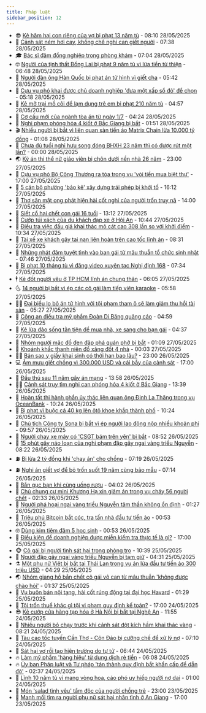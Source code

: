 ```yaml
---
title: Pháp luật
sidebar_position: 12
---
```


<!-- vnexpress-phap-luat:START -->
- 😎 [Kẻ hãm hại con riêng của vợ bị phạt 13 năm tù](https://vnexpress.net/ke-ham-hai-con-rieng-cua-vo-bi-phat-13-nam-tu-4891548.html) - 08:10 28/05/2025
- 🥰 [Cảnh sát ném hơi cay, khống chế nghi can giết người](https://vnexpress.net/canh-sat-nem-hoi-cay-khong-che-nghi-can-giet-nguoi-4891581.html) - 07:38 28/05/2025
- 🎓 [Bác sĩ đâm đồng nghiệp trong phòng khám](https://vnexpress.net/bac-si-dam-dong-nghiep-trong-phong-kham-4891544.html) - 07:04 28/05/2025
- 🤓 [Người của tịnh thất Bồng Lai bị phạt 9 năm tù vì lừa tiền từ thiện](https://vnexpress.net/nguoi-cua-tinh-that-bong-lai-bi-phat-9-nam-tu-vi-lua-tien-tu-thien-4891296.html) - 06:48 28/05/2025
- 🎊 [Người đàn ông Hàn Quốc bị phạt án tử hình vì giết cha](https://vnexpress.net/nguoi-dan-ong-han-quoc-bi-phat-an-tu-hinh-vi-giet-cha-4891528.html) - 05:42 28/05/2025
- 🙉 [Cựu vụ phó khai được chủ doanh nghiệp &#39;đưa một xấp sổ đỏ&#39; để chọn](https://vnexpress.net/cuu-vu-pho-khai-duoc-chu-doanh-nghiep-dua-mot-xap-so-do-de-chon-4891491.html) - 05:18 28/05/2025
- 🤡 [Kẻ mở trại mồ côi để lạm dụng trẻ em bị phạt 210 năm tù](https://vnexpress.net/ke-mo-trai-mo-coi-de-lam-dung-tre-em-bi-phat-210-nam-tu-4891515.html) - 04:57 28/05/2025
- 🗽 [Cơ cấu mới của ngành tòa án từ ngày 1/7](https://vnexpress.net/co-cau-moi-cua-nganh-toa-an-tu-ngay-1-7-4891439.html) - 04:24 28/05/2025
- 🌋 [Nghi phạm phóng hỏa 4 kiốt ở Bắc Giang bị bắt](https://vnexpress.net/nghi-pham-phong-hoa-4-kiot-o-bac-giang-bi-bat-4891372.html) - 01:51 28/05/2025
- 🎬 [Nhiều người bị bắt vì liên quan sàn tiền ảo Matrix Chain lừa 10.000 tỷ đồng](https://vnexpress.net/nhieu-nguoi-bi-bat-vi-lien-quan-san-tien-ao-matrix-chain-lua-10-000-ty-dong-4891360.html) - 01:08 28/05/2025
- 💯 [Chưa đủ tuổi nghỉ hưu song đóng BHXH 23 năm thì có được rút một lần?](https://vnexpress.net/chua-du-tuoi-nghi-huu-da-dong-bhxh-23-nam-thi-co-duoc-rut-bhxh-mot-lan-4891032.html) - 00:00 28/05/2025
- 🌏 [Kỳ án thi thể nữ giáo viên bị chôn dưới nền nhà 26 năm](https://vnexpress.net/ky-an-thi-the-nu-giao-vien-bi-chon-duoi-nen-nha-26-nam-4891253.html) - 23:00 27/05/2025
- 🌊 [Cựu vụ phó Bộ Công Thương ra tòa trong vụ &#39;vòi tiền mua biệt thự&#39;](https://vnexpress.net/cuu-vu-pho-bo-cong-thuong-ra-toa-trong-vu-voi-tien-mua-biet-thu-4891205.html) - 17:00 27/05/2025
- 💂 [5 cán bộ phường &#39;bảo kê&#39; xây dựng trái phép bị khởi tố](https://vnexpress.net/5-can-bo-phuong-bao-ke-xay-dung-trai-phep-bi-khoi-to-4891314.html) - 16:12 27/05/2025
- 🎡 [Thợ săn mật ong phát hiện hài cốt nghi của người trốn truy nã](https://vnexpress.net/tho-san-mat-ong-phat-hien-hai-cot-nghi-cua-nguoi-tron-truy-na-4891289.html) - 14:00 27/05/2025
- 🫶 [Siết cổ hại chết con gái 16 tuổi](https://vnexpress.net/siet-co-hai-chet-con-gai-16-tuoi-4891236.html) - 13:12 27/05/2025
- 🐲 [Cướp túi xách của du khách đạp xe ở Hội An](https://vnexpress.net/cuop-tui-xach-cua-du-khach-dap-xe-o-hoi-an-4891242.html) - 10:44 27/05/2025
- 🚀 [Điều tra việc đấu giá khai thác mỏ cát cao 308 lần so với khởi điểm](https://vnexpress.net/dieu-tra-viec-tra-dau-gia-mo-cat-cao-gap-308-lan-so-voi-khoi-diem-4891186.html) - 10:34 27/05/2025
- 🎊 [Tài xế xe khách gây tai nạn liên hoàn trên cao tốc lĩnh án](https://vnexpress.net/tai-xe-xe-khach-gay-tai-nan-lien-hoan-tren-cao-toc-linh-an-4891092.html) - 08:31 27/05/2025
- 🤗 [Những nhát đâm tuyệt tình vào bạn gái từ mâu thuẫn tổ chức sinh nhật](https://vnexpress.net/nhung-nhat-dam-tuyet-tinh-vao-ban-gai-tu-mau-thuan-to-chuc-sinh-nhat-4891087.html) - 07:46 27/05/2025
- 🗽 [Bị phạt 10 tháng tù vì đăng video xuyên tạc Nghị định 168](https://vnexpress.net/bi-phat-10-thang-tu-vi-dang-video-xuyen-tac-nghi-dinh-168-4891077.html) - 07:34 27/05/2025
- 🕴 [Kẻ đốt người yêu ở TP HCM lĩnh án chung thân](https://vnexpress.net/ke-dot-nguoi-yeu-o-tp-hcm-linh-an-chung-than-4891072.html) - 06:05 27/05/2025
- 🌜 [14 người bị bắt vì ép các cô gái làm tiếp viên karaoke](https://vnexpress.net/14-nguoi-bi-bat-vi-ep-cac-co-gai-lam-tiep-vien-karaoke-4890998.html) - 05:58 27/05/2025
- 🧑‍🏫 [Đại biểu lo bỏ án tử hình với tội phạm tham ô sẽ làm giảm thu hồi tài sản](https://vnexpress.net/dai-bieu-lo-bo-an-tu-hinh-voi-toi-pham-tham-o-se-lam-giam-thu-hoi-tai-san-4891026.html) - 05:27 27/05/2025
- 🦩 [Công an điều tra mỹ phẩm Đoàn Di Băng quảng cáo](https://vnexpress.net/cong-an-dieu-tra-my-pham-doan-di-bang-quang-cao-4891054.html) - 04:59 27/05/2025
- 💼 [Kẻ lừa đảo sống tằn tiện để mua nhà, xe sang cho bạn gái](https://vnexpress.net/ke-lua-dao-song-tan-tien-de-mua-nha-xe-cho-ban-gai-4891022.html) - 04:37 27/05/2025
- 💫 [Nhóm người mặc đồ đen đập phá quán phở bị bắt](https://vnexpress.net/nhom-nguoi-mac-do-den-dap-pha-quan-pho-bi-bat-4890760.html) - 01:09 27/05/2025
- 🦅 [Khoảnh khắc thanh niên đổ xăng đốt 4 nhà](https://video.vnexpress.net/khoanh-khac-thanh-nien-do-xang-dot-4-nha-4890843.html) - 00:03 27/05/2025
- 🧑‍💻 [Bản sao y giấy khai sinh có thời hạn bao lâu?](https://vnexpress.net/ban-sao-y-giay-khai-sinh-co-thoi-han-bao-lau-4888717.html) - 23:00 26/05/2025
- 💻 [Âm mưu giết chồng vì 300.000 USD và cái bẫy của cảnh sát](https://vnexpress.net/ke-bay-nguoc-nguoi-vo-am-muu-thu-tieu-chong-4890751.html) - 17:00 26/05/2025
- 🤠 [Đầu thú sau 11 năm gây án mạng](https://vnexpress.net/dau-thu-sau-11-nam-gay-an-mang-4890784.html) - 13:58 26/05/2025
- 🧑‍🏫 [Cảnh sát truy tìm nghi can phóng hỏa 4 kiốt ở Bắc Giang](https://vnexpress.net/canh-sat-truy-tim-nghi-can-phong-hoa-4-kiot-o-bac-giang-4890789.html) - 13:39 26/05/2025
- 🌈 [Hoàn tất thi hành phần ủy thác liên quan ông Đinh La Thăng trong vụ OceanBank](https://vnexpress.net/hoan-tat-thi-hanh-phan-uy-thac-lien-quan-ong-dinh-la-thang-trong-vu-oceanbank-4890726.html) - 10:24 26/05/2025
- 🌮 [Bị phạt vì buộc cá 40 kg lên ôtô khoe khắp thành phố](https://vnexpress.net/bi-phat-vi-buoc-ca-40-kg-len-oto-khoe-khap-thanh-pho-4890682.html) - 10:24 26/05/2025
- 🐲 [Chủ tịch Công ty Sona bị bắt vì ép người lao động nộp nhiều khoản phí](https://vnexpress.net/chu-tich-cong-ty-sona-bi-bat-vi-ep-nguoi-lao-dong-nop-nhieu-khoan-phi-4890721.html) - 09:57 26/05/2025
- 🧰 [Người chạy xe máy có &#39;CSGT bám trên yên&#39; bị bắt](https://vnexpress.net/nguoi-chay-xe-may-co-csgt-bam-tren-yen-bi-bat-4890669.html) - 08:52 26/05/2025
- 💄 [15 phút gây náo loạn của nghi phạm đập gãy ngai vàng triều Nguyễn](https://vnexpress.net/15-phut-gay-nao-loan-cua-nghi-pham-dap-gay-ngai-vang-trieu-nguyen-4890523.html) - 08:22 26/05/2025
- ⛽️ [Bị lừa 2 tỷ đồng khi &#39;chạy án&#39; cho chồng](https://vnexpress.net/bi-lua-2-ty-dong-khi-chay-an-cho-chong-4890597.html) - 07:19 26/05/2025
- ⛽️ [Nghi án giết vợ để bỏ trốn suốt 19 năm cùng bảo mẫu](https://vnexpress.net/chong-bi-bat-vi-nghi-giet-vo-sau-19-nam-bo-tron-cung-bao-mau-4890555.html) - 07:14 26/05/2025
- 💂 [Bắn gục bạn khi cùng uống rượu](https://vnexpress.net/ban-guc-ban-khi-cung-uong-ruou-4890546.html) - 04:02 26/05/2025
- 🤔 [Chủ chung cư mini Khương Hạ xin giảm án trong vụ cháy 56 người chết](https://vnexpress.net/chu-chung-cu-mini-khuong-ha-xin-giam-an-trong-vu-chay-56-nguoi-chet-4890432.html) - 02:33 26/05/2025
- 🧐 [Người phá hoại ngai vàng triều Nguyễn tâm thần không ổn định](https://video.vnexpress.net/nguoi-pha-hoai-ngai-vang-trieu-nguyen-tam-than-khong-on-dinh-4890325.html) - 01:27 26/05/2025
- 🎃 [Triệu phú Bitcoin bắt cóc, tra tấn nhà đầu tư tiền ảo](https://vnexpress.net/trieu-phu-bitcoin-bat-coc-tra-tan-nha-dau-tu-tien-ao-4890406.html) - 00:53 26/05/2025
- 🤓 [Dùng kim tiêm đâm 5 học sinh](https://vnexpress.net/dung-kim-tiem-dam-5-hoc-sinh-4890356.html) - 00:53 26/05/2025
- 💃 [Điều kiện để doanh nghiệp được miễn kiểm tra thực tế là gì?](https://vnexpress.net/dieu-kien-de-doanh-nghiep-duoc-mien-kiem-tra-thuc-te-la-gi-4888777.html) - 17:00 25/05/2025
- 🐵 [Cô gái bị người tình sát hại trong phòng trọ](https://vnexpress.net/co-gai-bi-nguoi-tinh-sat-hai-trong-phong-tro-4890302.html) - 10:39 25/05/2025
- 🤖 [Người đập gãy ngai vàng triều Nguyễn bị tạm giữ](https://vnexpress.net/nguoi-dap-gay-ngai-vang-trieu-nguyen-bi-tam-giu-4890255.html) - 04:31 25/05/2025
- ⚗️ [Một phụ nữ Việt bị bắt tại Thái Lan trong vụ án lừa đầu tư tiền ảo 300 triệu USD](https://vnexpress.net/mot-phu-nu-viet-bi-bat-tai-thai-lan-trong-vu-an-lua-dau-tu-tien-ao-300-trieu-usd-4890151.html) - 04:29 25/05/2025
- 🌏 [Nhóm giang hồ bắn chết cô gái vô can từ mâu thuẫn &#39;không được chào hỏi&#39;](https://vnexpress.net/nhom-giang-ho-ban-chet-co-gai-vo-can-tu-mau-thuan-khong-duoc-chao-hoi-4890092.html) - 01:37 25/05/2025
- 🦆 [Vụ buôn bán nội tạng, hài cốt rúng động tại đại học Havard](https://vnexpress.net/vu-buon-ban-noi-tang-hai-cot-rung-dong-tai-dai-hoc-havard-4890148.html) - 01:29 25/05/2025
- 🐎 [Tội trốn thuế khác gì tội vi phạm quy định kế toán?](https://vnexpress.net/toi-tron-thue-khac-gi-toi-vi-pham-quy-dinh-ke-toan-4887813.html) - 17:00 24/05/2025
- 😎 [Kẻ cướp cửa hàng tạp hóa ở Hà Nội bị bắt tại Nghệ An](https://vnexpress.net/ke-cuop-cua-hang-tap-hoa-o-ha-noi-bi-bat-tai-nghe-an-4890100.html) - 11:55 24/05/2025
- 💪 [Nhiều người bỏ chạy trước khi cảnh sát đột kích hầm khai thác vàng](https://vnexpress.net/nhieu-nguoi-bo-chay-truoc-khi-canh-sat-dot-kich-ham-khai-thac-vang-4890072.html) - 08:21 24/05/2025
- 🤡 [Tàu cao tốc tuyến Cần Thơ - Côn Đảo bị cưỡng chế để xử lý nợ](https://vnexpress.net/tau-cao-toc-tuyen-can-tho-con-dao-bi-cuong-che-de-xu-ly-no-4890062.html) - 07:10 24/05/2025
- 🌁 [Sát hại vợ rồi tạo hiện trường do tự tử](https://vnexpress.net/sat-hai-vo-roi-tao-hien-truong-do-tu-tu-4890058.html) - 06:44 24/05/2025
- 🔥 [Làm mỹ phẩm &#39;hàng hiệu&#39; từ dung dịch rẻ tiền](https://vnexpress.net/lam-my-pham-hang-hieu-tu-dung-dich-re-tien-4889988.html) - 06:08 24/05/2025
- 🔥 [Ủy ban Pháp luật và Tư pháp &#39;tán thành quy định bắt khẩn cấp để dẫn độ&#39;](https://vnexpress.net/uy-ban-phap-luat-va-tu-phap-tan-thanh-quy-dinh-bat-khan-cap-de-dan-do-4889963.html) - 02:37 24/05/2025
- 👺 [Lĩnh 10 năm tù vì mang vòng hoa, cáo phó uy hiếp người nợ dai](https://vnexpress.net/linh-10-nam-tu-vi-mang-vong-hoa-cao-pho-uy-hiep-nguoi-no-dai-4889790.html) - 01:00 24/05/2025
- 🎊 [Món &#39;salad tình yêu&#39; tẩm độc của người chồng trẻ](https://vnexpress.net/mon-salad-tinh-yeu-tam-doc-cua-nguoi-chong-tre-4889837.html) - 23:00 23/05/2025
- 🎊 [Manh mối tìm ra người phụ nữ sát hại nhân tình ở An Giang](https://vnexpress.net/manh-moi-tim-ra-nguoi-phu-nu-sat-hai-nhan-tinh-o-an-giang-4889849.html) - 17:00 23/05/2025<!-- vnexpress-phap-luat:END -->
